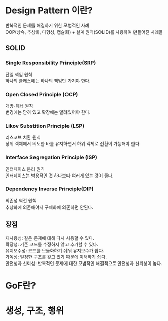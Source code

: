 # Design Pattern 이란?
반복적인 문제를 해결하기 위한 모범적인 사례     
OOP(상속, 추상화, 다형성, 캡슐화) + 설계 원칙(SOLID)를 사용하여 만들어진 사례들    

## SOLID

### Single Responsibility Principle(SRP)
단일 책임 원칙     
하나의 클래스에는 하나의 책임만 가져야 한다.     

### Open Closed Principle (OCP)
개방-폐쇄 원칙      
변경에는 닫혀 있고 확장에는 열려있어야 한다.

### Likov Substition Principle (LSP)
리스코브 치환 원칙       
상위 객체에서 의도한 바를 유지하면서 하위 객체로 전환이 가능해야 한다.


### Interface Segregation Principle (ISP)
인터페이스 분리 원칙       
인터페이스는 범용적인 것 하나보다 여러개 있는 것이 좋다.

### Dependency Inverse Principle(DIP)
의존성 역전 원칙       
추상화에 의존해야지 구체화에 의존하면 안된다.



## 장점
재사용성: 같은 문제에 대해 다시 사용할 수 있다.       
확장성: 기존 코드를 수정하지 않고 추가할 수 있다.        
유지보수성: 코드를 모듈화하기 쉬워 유지보수가 쉽다.    
가독성: 일정한 구조를 갖고 있기 때문에 이해하기 쉽다.     
안전성과 신뢰성: 반복적인 문제에 대한 모범적인 해결책으로 안전성과 신뢰성이 높다.       


# GoF란?

# 생성, 구조, 행위

